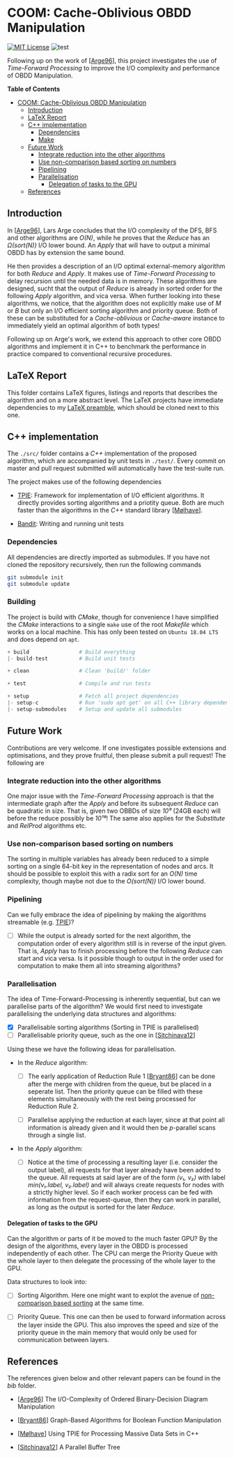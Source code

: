 # COOM: Cache-Oblivious OBDD Manipulation
[![MIT License](https://img.shields.io/badge/license-MIT%20License-blue.svg)](LICENSE.md)
![test](https://github.com/SSoelvsten/cache-oblivious-obdd/workflows/test/badge.svg?branch=master)

Following up on the work of [[Arge96](/bib/%5Barge%5D%20IO%20Complexity%20of%20OBDD%20Manipulation.pdf)],
this project investigates the use of _Time-Forward Processing_ to improve the
I/O complexity and performance of OBDD Manipulation.

<!-- markdown-toc start - Don't edit this section. Run M-x markdown-toc-refresh-toc -->
**Table of Contents**

- [COOM: Cache-Oblivious OBDD Manipulation](#coom-cache-oblivious-obdd-manipulation)
    - [Introduction](#introduction)
    - [LaTeX Report](#latex-report)
    - [C++ implementation](#c-implementation)
        - [Dependencies](#dependencies)
        - [Make](#make)
    - [Future Work](#future-work)
        - [Integrate reduction into the other algorithms](#integrate-reduction-into-the-other-algorithms)
        - [Use non-comparison based sorting on numbers](#use-non-comparison-based-sorting-on-numbers)
        - [Pipelining](#pipelining)
        - [Parallelisation](#parallelisation)
            - [Delegation of tasks to the GPU](#delegation-of-tasks-to-the-gpu)
    - [References](#references)

<!-- markdown-toc end -->

## Introduction
In [[Arge96](/bib/%5Barge%5D%20IO%20Complexity%20of%20OBDD%20Manipulation.pdf)],
Lars Arge concludes that the I/O complexity of the DFS, BFS and other algorithms
are _O(N)_, while he proves that the _Reduce_ has an _Ω(sort(N))_ I/O lower
bound. An _Apply_ that will have to output a minimal OBDD has by extension the
same bound.

He then provides a description of an I/O optimal external-memory algorithm for
both _Reduce_ and _Apply_. It makes use of _Time-Forward Processing_ to delay
recursion until the needed data is in memory. These algorithms are designed,
sucht that the output of _Reduce_ is already in sorted order for the following
_Apply_ algorithm, and vica versa. When further looking into these algorithms,
we notice, that the algorithm does not explicitly make use of _M_ or _B_ but
only an I/O efficient sorting algorithm and priority queue. Both of these can be
substituted for a _Cache-oblivious_ or _Cache-aware_ instance to immediately
yield an optimal algorithm of both types!

Following up on Arge's work, we extend this approach to other core OBDD
algorithms and implement it in C++ to benchmark the performance in practice
compared to conventional recursive procedures.

## LaTeX Report
This folder contains LaTeX figures, listings and reports that describes the
algorithm and on a more abstract level. The LaTeX projects have immediate
dependencies to my [LaTeX preamble](https://github.com/SSoelvsten/LaTeX-Preamble_and_Examples),
which should be cloned next to this one.

## C++ implementation
The `./src/` folder contains a _C++_ implementation of the proposed algorithm,
which are accompanied by unit tests in `./test/`. Every commit on master and
pull request submitted will automatically have the test-suite run.

The project makes use of the following dependencies
- [TPIE](https://github.com/thomasmoelhave/tpie):
  Framework for implementation of I/O efficient algorithms. It directly provides
  sorting algorithms and a priotity queue. Both are much faster than the
  algorithms in the _C++_ standard library
  [[Mølhave](bib/%5Bm%C3%B8lhave%5D%20Using%20TPIE%20for%20processing%20massive%20data%20sets%20in%20C%2B%2B.pdf)].

- [Bandit](https://github.com/banditcpp/bandit):
  Writing and running unit tests

### Dependencies
All dependencies are directly imported as submodules. If you have not cloned the
repository recursively, then run the following commands
```bash
git submodule init
git submodule update
```

### Building
The project is build with _CMake_, though for convenience I have simplified the
_CMake_ interactions to a single `make` use of the root _Makefile_ which works
on a local machine. This has only been tested on `Ubuntu 18.04 LTS` and does
depend on `apt`.
```python
+ build                # Build everything
|- build-test          # Build unit tests

+ clean                # Clean 'build/' folder

+ test                 # Compile and run tests

+ setup                # Fetch all project dependencies
|- setup-c             # Run 'sudo apt get' on all C++ library dependencies
|- setup-submodules    # Setup and update all submodules
```

## Future Work
Contributions are very welcome. If one investigates possible extensions and
optimisations, and they prove fruitful, then please submit a pull request! The
following are

### Integrate reduction into the other algorithms
One major issue with the _Time-Forward Processing_ approach is that the
intermediate graph after the _Apply_ and before its subsequent _Reduce_ can be
quadratic in size. That is, given two OBBDs of size _10⁹_ (24GB each) will
before the reduce possibly be _10¹⁸_! The same also applies for the
_Substitute_ and _RelProd_ algorithms etc.

### Use non-comparison based sorting on numbers
The sorting in multiple variables has already been reduced to a simple sorting
on a single 64-bit key in the representation of nodes and arcs. It should be
possible to exploit this with a radix sort for an _O(N)_ time complexity, though
maybe not due to the _O(sort(N))_ I/O lower bound.

### Pipelining
Can we fully embrace the idea of pipelining by making the algorithms streamable
 (e.g. [TPIE](https://github.com/thomasmoelhave/tpie))?

- [ ] While the output is already sorted for the next algorithm, the computation
      order of every algorithm still is in reverse of the input given. That is,
      _Apply_ has to finish processing before the following _Reduce_ can start
      and vica versa. Is it possible though to output in the order used for
      computation to make them all into streaming algorithms?

### Parallelisation
The idea of Time-Forward-Processing is inherently sequential, but can we
parallelise parts of the algorithm? We would first need to investigate
parallelising the underlying data structures and algorithms:

  - [X] Parallelisable sorting algorithms (Sorting in TPIE is parallelised)
  - [ ] Parallelisable priority queue, such as the one in
        [[Sitchinava12](/bib/%5Bsitchinava%5D%20A%20Parallel%20Buffer%20Tree.pdf)]

Using these we have the following ideas for parallelisation.

- In the _Reduce_ algorithm:

  - [ ] The early application of Reduction Rule 1
        [[Bryant86](/bib/%5Bbryant%5D%20Graph-Based%20Algorithms%20for%20Boolean%20Function%20Manipulation.pdf)]
        can be done after the merge with children from the queue, but be placed
        in a seperate list. Then the priority queue can be filled with these
        elements simultaneously with the rest being processed for Reduction Rule
        2.

  - [ ] Parallelise applying the reduction at each layer, since at that
        point all information is already given and it would then be
        _p_-parallel scans through a single list.

- In the _Apply_ algorithm:

  - [ ] Notice at the time of processing a resulting layer (i.e. consider
        the output label), all requests for that layer already have been
        added to the queue. All requests at said layer are of the form _(v₁,
        v₂)_ with label _min(v₁.label, v₂.label)_ and will always create
        requests for nodes with a strictly higher level. So if each worker
        process can be fed with information from the request-queue, then
        they can work in parallel, as long as the output is sorted for the
        later _Reduce_.

#### Delegation of tasks to the GPU
Can the algorithm or parts of it be moved to the much faster GPU? By the design
of the algorithms, every layer in the OBDD is processed independently of each
other. The CPU can merge the Priority Queue with the whole layer to then
delegate the processing of the whole layer to the GPU.

Data structures to look into:

- [ ] Sorting Algorithm. Here one might want to explot the avenue of
      [non-comparison based sorting](#use-non-comparison-based-sorting-on-numbers)
      at the same time.

- [ ] Priority Queue. This one can then be used to forward information across
      the layer inside the GPU. This also improves the speed and size of the
      priority queue in the main memory that would only be used for
      communication between layers.

## References
The references given below and other relevant papers can be found in the _bib_
folder.

- [[Arge96](/bib/%5Barge%5D%20IO%20Complexity%20of%20OBDD%20Manipulation.pdf)]
  The I/O-Complexity of Ordered Binary-Decision Diagram Manipulation

- [[Bryant86](/bib/%5Bbryant%5D%20Graph-Based%20Algorithms%20for%20Boolean%20Function%20Manipulation.pdf)]
  Graph-Based Algorithms for Boolean Function Manipulation

- [[Mølhave](/bib/%5Bm%C3%B8lhave%5D%20Using%20TPIE%20for%20processing%20massive%20data%20sets%20in%20C%2B%2B.pdf)]
  Using TPIE for Processing Massive Data Sets in C++

- [[Sitchinava12](/bib/%5Bsitchinava%5D%20A%20Parallel%20Buffer%20Tree.pdf)]
  A Parallel Buffer Tree
